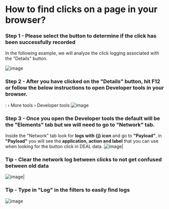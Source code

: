 
 # How to find clicks on a page in your browser?
 ### Step 1 - Please select the button to determine if the click has been successfully recorded
 In the following example, we will analyze the click logging associated with the "Details" button.

 ![image](https://media.githubprod.prci.com/user/1823/files/20e9eb9b-9ac2-4e95-a810-7c7fd1f5d286)
 ### Step 2 - After you have clicked on the "Details" button, hit F12 or follow the below instructions to open Developer tools in your browser.
 : › More tools › Developer tools
 ![image](https://media.githubprod.prci.com/user/1823/files/489e651f-0d28-4818-b9f5-97fbd2a1e2e5)
 ### Step 3 - Once you open the Developer tools the default will be the "Elements" tab but we will need to go to "Network" tab.
 Inside the "Network" tab look for **logs with {j} icon** and go to **"Payload"**, in **"Payload"** you will see the **application, action and label** that you can use when looking for the button click in DEAL data.
 ![image](https://media.githubprod.prci.com/user/1823/files/69b03e11-a911-49af-9556-6fa2120088bd)|

 ### Tip - Clear the network log between clicks to not get confused between old data
 ![image](https://media.githubprod.prci.com/user/2457/files/6b9357ac-7221-4121-9cce-237304dc9d68)|

 ### Tip - Type in "Log" in the filters to easily find logs
 ![image](https://media.githubprod.prci.com/user/2457/files/b205f4c6-8e89-4982-9192-8f59930dd5ee)
